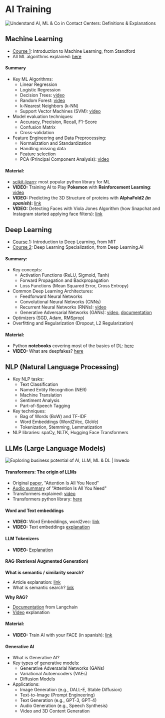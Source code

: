 # AI Training

![Understand AI, ML & Co in Contact Centers: Definitions & Explanations](https://lh7-us.googleusercontent.com/LzEWC6dsAER9egKvQWBSQ9Sr0ig2iAwpYcrq6XNOsmjAHp0K0X5_r9wgJOrwJTnH9squ5lPXTsia45ajT450JIBEKPmzAYw9Hk-wbyXiJXRlOqu9NfHimBW_AILVWQpO-_we1p4p3GaDbep07IS_-To)

## Machine Learning

* [Course 1](https://www.coursera.org/learn/machine-learning/lecture/iYR2y/welcome-to-machine-learning): Introduction to Machine Learning, from Standford
* All ML algorithms explained: [here](https://scikit-learn.org/stable/supervised_learning.html)

#### Summary

- Key ML Algorithms:
  - Linear Regression
  - Logistic Regression
  - Decision Trees: [video](https://www.youtube.com/watch?v=ZVR2Way4nwQ)
  - Random Forest: [video](https://www.youtube.com/watch?v=v6VJ2RO66Ag&t=192s)
  - k-Nearest Neighbors (k-NN)
  - Support Vector Machines (SVM): [video](https://www.youtube.com/watch?v=_YPScrckx28)
- Model evaluation techniques:
  - Accuracy, Precision, Recall, F1-Score
  - Confusion Matrix
  - Cross-validation
- Feature Engineering and Data Preprocessing:
  - Normalization and Standardization
  - Handling missing data
  - Feature selection
  - PCA (Principal Component Analysis): [video](https://www.youtube.com/watch?v=HMOI_lkzW08)

#### Material:

* [scikit-learn](https://scikit-learn.org/stable/): most popular python library for ML
* **VIDEO:** Training AI to Play **Pokemon** with **Reinforcement Learning**: [video](https://www.youtube.com/watch?v=DcYLT37ImBY)
* **VIDEO:** Predicting the 3D Structure of proteins with **AlphaFold2 *(in spanish)*:** [link](https://www.youtube.com/watch?v=Uz7ucmqjZ08)
* **VIDEO:** Detecting Faces with Viola Jones Algorithm (how Snapchat and Instagram started applying face filters): [link](https://www.youtube.com/watch?v=uEJ71VlUmMQ)

## Deep Learning

* [Course 1](http://introtodeeplearning.com/): Introduction to Deep Learning, from MIT
* [Course 2](https://www.coursera.org/specializations/deep-learning): Deep Learning Specialization, from Deep Learning.AI

#### Summary:

- Key concepts:
  - Activation Functions (ReLU, Sigmoid, Tanh)
  - Forward Propagation and Backpropagation
  - Loss Functions (Mean Squared Error, Cross Entropy)
- Common Deep Learning Architectures:
  - Feedforward Neural Networks
  - Convolutional Neural Networks (CNNs)
  - Recurrent Neural Networks (RNNs): [video](https://www.youtube.com/watch?v=AsNTP8Kwu80)
  - Generative Adversarial Networks (GANs): [video](https://www.youtube.com/watch?v=_qB4B6ttXk8), [documentation](https://www.geeksforgeeks.org/generative-adversarial-network-gan/)
- Optimizers (SGD, Adam, RMSprop)
- Overfitting and Regularization (Dropout, L2 Regularization)

#### Material:

* Python **notebooks** covering most of the basics of DL: [here](DeepLearning)
* **VIDEO:** What are deepfakes? [here](https://www.youtube.com/watch?v=pkF3m5wVUYI)

## NLP (Natural Language Processing)

- Key NLP tasks:
  - Text Classification
  - Named Entity Recognition (NER)
  - Machine Translation
  - Sentiment Analysis
  - Part-of-Speech Tagging
- Key techniques:
  - Bag of Words (BoW) and TF-IDF
  - Word Embeddings (Word2Vec, GloVe)
  - Tokenization, Stemming, Lemmatization
- NLP libraries: spaCy, NLTK, Hugging Face Transformers

## LLMs (Large Language Models)

![Exploring business potential of AI, LLM, ML & DL | Inwedo](https://inwedo.com/app/uploads/2023/08/llm-explained-1024x550.png)

#### **Transformers:** The origin of LLMs

* Original [paper](https://arxiv.org/abs/1706.03762), "Attention Is All You Need"
* [Audio summary](https://illuminate.google.com/home?pli=1&play=SKUdNc_PPLL8) of "Attention Is All You Need"
* Transformers explained: [video](https://www.youtube.com/watch?v=SZorAJ4I-sA)
* Transformers python library: [here](https://pypi.org/project/transformers/)

#### Word and Text embeddings

* **VIDEO:** Word Embeddings, word2vec: [link](https://www.youtube.com/watch?v=R3xHRSMCG5g)
* **VIDEO:** Text embeddings [explanation](https://www.youtube.com/watch?v=OATCgQtNX2o)

#### LLM Tokenizers

* **VIDEO:** [Explanation](https://www.youtube.com/watch?v=hL4ZnAWSyuU)

#### RAG (Retrieval Augmented Generation)

**What is semantic / similarity search?**

* Article explanation: [link](https://medium.com/@sudhiryelikar/understanding-similarity-or-semantic-search-and-vector-databases-5f9a5ba98acb)
* What is semantic search? [link](https://cohere.com/llmu/what-is-semantic-search)

**Why RAG?**

* [Documentation](https://python.langchain.com/v0.2/docs/tutorials/rag/) from Langchain
* [Video](https://www.youtube.com/watch?v=Q7CSm-Gl0RA) explanation

#### Material:

* **VIDEO:** Train AI with your FACE (in spanish): [link](https://www.youtube.com/watch?v=rgKBjRLvjLs)

#### **Generative AI**

- What is Generative AI?
- Key types of generative models:
  - Generative Adversarial Networks (GANs)
  - Variational Autoencoders (VAEs)
  - Diffusion Models
- Applications:
  - Image Generation (e.g., DALL-E, Stable Diffusion)
  - Text-to-Image (Prompt Engineering)
  - Text Generation (e.g., GPT-3, GPT-4)
  - Audio Generation (e.g., Speech Synthesis)
  - Video and 3D Content Generation
